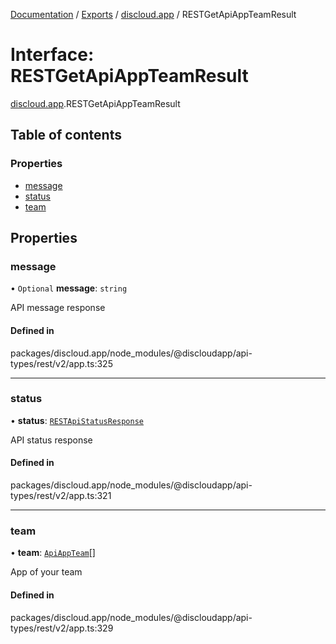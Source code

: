 [Documentation](../README.md) / [Exports](../modules.md) / [discloud.app](../modules/discloud_app.md) / RESTGetApiAppTeamResult

# Interface: RESTGetApiAppTeamResult

[discloud.app](../modules/discloud_app.md).RESTGetApiAppTeamResult

## Table of contents

### Properties

- [message](discloud_app.RESTGetApiAppTeamResult.md#message)
- [status](discloud_app.RESTGetApiAppTeamResult.md#status)
- [team](discloud_app.RESTGetApiAppTeamResult.md#team)

## Properties

### message

• `Optional` **message**: `string`

API message response

#### Defined in

packages/discloud.app/node_modules/@discloudapp/api-types/rest/v2/app.ts:325

___

### status

• **status**: [`RESTApiStatusResponse`](../modules/discloud_app.md#restapistatusresponse)

API status response

#### Defined in

packages/discloud.app/node_modules/@discloudapp/api-types/rest/v2/app.ts:321

___

### team

• **team**: [`ApiAppTeam`](discloud_app.ApiAppTeam.md)[]

App of your team

#### Defined in

packages/discloud.app/node_modules/@discloudapp/api-types/rest/v2/app.ts:329
